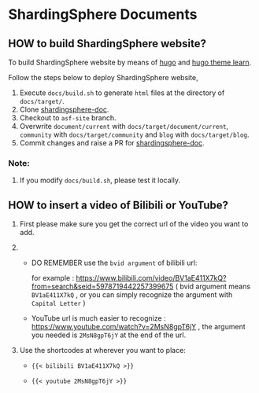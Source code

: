 # ShardingSphere Documents

## HOW to build ShardingSphere website?

To build ShardingSphere website by means of [hugo](http://gohugo.io/overview/introduction/) and [hugo theme learn](https://github.com/matcornic/hugo-theme-learn).

Follow the steps below to deploy ShardingSphere website, 

1. Execute `docs/build.sh` to generate `html` files at the directory of `docs/target/`.
2. Clone [shardingsphere-doc](https://github.com/apache/shardingsphere-doc.git).
3. Checkout to `asf-site` branch.
4. Overwrite `document/current` with `docs/target/document/current`, `community` with `docs/target/community` and `blog` with `docs/target/blog`.
5. Commit changes and raise a PR for [shardingsphere-doc](https://github.com/apache/shardingsphere-doc.git).

### Note:

1. If you modify `docs/build.sh`, please test it locally.

## HOW to insert a video of Bilibili or YouTube?

1. First please make sure you get the correct url of the video you want to add.

2. - DO REMEMBER use the `bvid argument` of bilibili url:

     for example : https://www.bilibili.com/video/BV1aE411X7kQ?from=search&seid=5978719442257399675 ( bvid argument means `BV1aE411X7kQ` , or you can simply recognize the argument with `Capital Letter` )

   - YouTube url is much easier to recognize : https://www.youtube.com/watch?v=2MsN8gpT6jY , the argument you needed is `2MsN8gpT6jY` at the end of the url.

3. Use the shortcodes at wherever you want to place:

   - `{{< bilibili BV1aE411X7kQ >}}`

   - `{{< youtube 2MsN8gpT6jY >}}`
